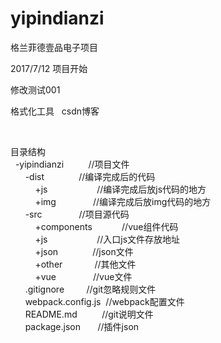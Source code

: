 # yipindianzi
格兰菲德壹品电子项目

2017/7/12   项目开始

修改测试001

<p>
	格式化工具 &nbsp; csdn博客
</p>
<p>
	<br />
	
</p>
目录结构 &nbsp;<br />
<span style="white-space:pre">	</span>-yipindianzi &nbsp; <span style="white-space:pre">		</span>//项目文件 &nbsp;<br />
<span style="white-space:pre">		</span>-dist<span style="white-space:pre">				</span>//编译完成后的代码 &nbsp;<br />
<span style="white-space:pre">			</span>+js<span style="white-space:pre">					</span>//编译完成后放js代码的地方 &nbsp;<br />
<span style="white-space:pre">			</span>+img<span style="white-space:pre">				</span>//编译完成后放img代码的地方 &nbsp;<br />
<span style="white-space:pre">		</span>-src<span style="white-space:pre">				</span>//项目源代码 &nbsp;<br />
<span style="white-space:pre">			</span>+components<span style="white-space:pre">			</span>//vue组件代码 &nbsp;<br />
<span style="white-space:pre">			</span>+js<span style="white-space:pre">					</span>//入口js文件存放地址 &nbsp;<br />
<span style="white-space:pre">			</span>+json<span style="white-space:pre">				</span>//json文件 &nbsp;<br />
<span style="white-space:pre">			</span>+other<span style="white-space:pre">				</span>//其他文件 &nbsp;<br />
<span style="white-space:pre">			</span>+vue<span style="white-space:pre">				</span>//vue文件 &nbsp;<br />
<span style="white-space:pre">		</span>.gitignore<span style="white-space:pre">			</span>//git忽略规则文件 &nbsp;<br />
<span style="white-space:pre">		</span>webpack.config.js<span style="white-space:pre">	</span>//webpack配置文件 &nbsp;<br />
<span style="white-space:pre">		</span>README.md<span style="white-space:pre">			</span>//git说明文件 &nbsp;<br />
<span style="white-space:pre">		</span>package.json<span style="white-space:pre">		</span>//插件json

